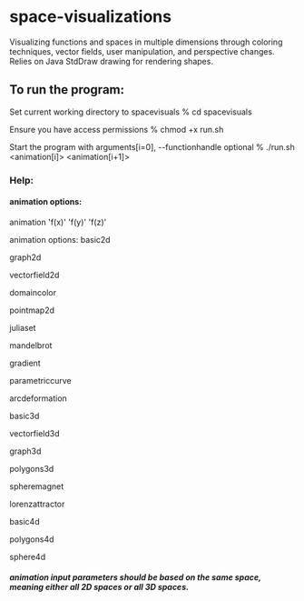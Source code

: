 # space-visualizations
Visualizing functions and spaces in multiple dimensions through coloring techniques, vector fields, user manipulation, and perspective changes. Relies on Java StdDraw drawing for rendering shapes.

## To run the program:
Set current working directory to spacevisuals
% cd spacevisuals

Ensure you have access permissions
% chmod +x run.sh

Start the program with arguments[i=0], --functionhandle optional
% ./run.sh <animation[i]> <functionhandle> <animation[i+1]> <functionhandle>

### Help:
#### animation options:
animation 'f(x)' 'f(y)' 'f(z)'

animation options:
basic2d

graph2d

vectorfield2d

domaincolor

pointmap2d

juliaset

mandelbrot

gradient

parametriccurve

arcdeformation

basic3d

vectorfield3d

graph3d

polygons3d

spheremagnet

lorenzattractor

basic4d

polygons4d

sphere4d

##### animation input parameters should be based on the same space, meaning either all 2D spaces or all 3D spaces.